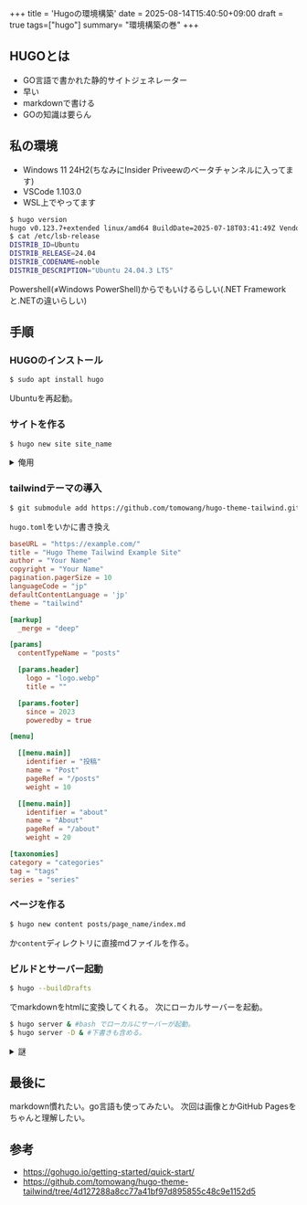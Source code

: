 +++
title = 'Hugoの環境構築'
date = 2025-08-14T15:40:50+09:00
draft = true
tags=["hugo"]
summary= "環境構築の巻"
+++

## HUGOとは
+ GO言語で書かれた静的サイトジェネレーター
+ 早い
+ markdownで書ける
+ GOの知識は要らん

## 私の環境
+ Windows 11 24H2(ちなみにInsider Priveewのベータチャンネルに入ってます)
+ VSCode 1.103.0
+ WSL上でやってます
```bash
$ hugo version
hugo v0.123.7+extended linux/amd64 BuildDate=2025-07-18T03:41:49Z VendorInfo=ubuntu:0.123.7-1ubuntu0.3
$ cat /etc/lsb-release 
DISTRIB_ID=Ubuntu
DISTRIB_RELEASE=24.04
DISTRIB_CODENAME=noble
DISTRIB_DESCRIPTION="Ubuntu 24.04.3 LTS"
```
Powershell(≠Windows PowerShell)からでもいけるらしい(.NET Frameworkと.NETの違いらしい)

## 手順
### HUGOのインストール
```bash
$ sudo apt install hugo
```
Ubuntuを再起動。

### サイトを作る
```bash
$ hugo new site site_name
```
<details><summary>俺用</summary>
カレントディレクトリを親に移して
```bash
$ hugo new site site_name --force
```
した場合、後々ファイルの位置で整合が取れなくなる。
</details>

### tailwindテーマの導入
```bash
$ git submodule add https://github.com/tomowang/hugo-theme-tailwind.git themes/tailwind
```
```hugo.toml```をいかに書き換え
```toml
baseURL = "https://example.com/"
title = "Hugo Theme Tailwind Example Site"
author = "Your Name"
copyright = "Your Name"
pagination.pagerSize = 10
languageCode = "jp"
defaultContentLanguage = 'jp'
theme = "tailwind"

[markup]
  _merge = "deep"

[params]
  contentTypeName = "posts"

  [params.header]
    logo = "logo.webp"
    title = ""

  [params.footer]
    since = 2023
    poweredby = true

[menu]

  [[menu.main]]
    identifier = "投稿"
    name = "Post"
    pageRef = "/posts"
    weight = 10

  [[menu.main]]
    identifier = "about"
    name = "About"
    pageRef = "/about"
    weight = 20

[taxonomies]
category = "categories"
tag = "tags"
series = "series"
```

### ページを作る
```bash
$ hugo new content posts/page_name/index.md
```
か`content`ディレクトリに直接mdファイルを作る。

### ビルドとサーバー起動
```bash
$ hugo --buildDrafts
```
でmarkdownをhtmlに変換してくれる。
次にローカルサーバーを起動。
```bash
$ hugo server & #bash でローカルにサーバーが起動。
$ hugo server -D & #下書きも含める。
```

<details><summary>謎</summary>
Windows上のPowerSHellで ```hugo server -D & ```bash とした場合、リアルタイムで保存した内容をビルドしてくれるが、WSLではなぜかできない？なんでだ？ちゃんと調べなくては。
</details>

## 最後に
markdown慣れたい。go言語も使ってみたい。
次回は画像とかGitHub Pagesをちゃんと理解したい。

## 参考
+ https://gohugo.io/getting-started/quick-start/
+ https://github.com/tomowang/hugo-theme-tailwind/tree/4d127288a8cc77a41bf97d895855c48c9e1152d5